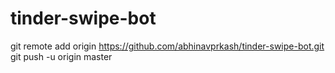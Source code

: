 ﻿# tinder-swipe-bot
git remote add origin https://github.com/abhinavprkash/tinder-swipe-bot.git
git push -u origin master
